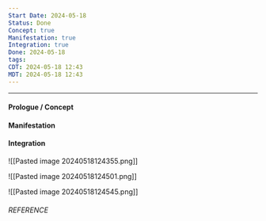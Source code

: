 ```yaml
---
Start Date: 2024-05-18
Status: Done
Concept: true
Manifestation: true
Integration: true
Done: 2024-05-18
tags: 
CDT: 2024-05-18 12:43
MDT: 2024-05-18 12:43
---
```

---
#### Prologue / Concept

#### Manifestation

#### Integration
![[Pasted image 20240518124355.png]]

![[Pasted image 20240518124501.png]]

![[Pasted image 20240518124545.png]]
















###### REFERENCE
